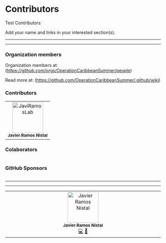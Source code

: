 # Contributors

Test Contributors

Add your name and links in your interested section(s).

---

---

### Organization members

Organization members at: (https://github.com/orgs/OperationCaribbeanSummer/people)

Read more at: (https://github.com/OperationCaribbeanSummer/.github/wiki)

### Contributors

<!-- readme: contributors -start -->
<table>
	<tbody>
		<tr>
            <td align="center">
                <a href="https://github.com/JaviRamosLab">
                    <img src="https://avatars.githubusercontent.com/u/43531047?v=4" width="100;" alt="JaviRamosLab"/>
                    <br />
                    <sub><b>Javier Ramos Nistal</b></sub>
                </a>
            </td>
		</tr>
	<tbody>
</table>
<!-- readme: contributors -end -->

### Colaborators

<!-- readme: collaborators -start -->
<table>
	<tbody>
	<tbody>
</table>
<!-- readme: collaborators -end -->

### GitHub Sponsors

<!-- readme: sponsors -start -->
<table>
	<tbody>
	<tbody>
</table>
<!-- readme: sponsors -end -->

---

---

<!-- ALL-CONTRIBUTORS-LIST:START - Do not remove or modify this section -->
<!-- prettier-ignore-start -->
<!-- markdownlint-disable -->
<table>
  <tbody>
    <tr>
      <td align="center" valign="top" width="14.28%"><a href="https://github.com/JaviRamosLab"><img src="https://avatars1.githubusercontent.com/u/43531047?v=4?s=100" width="100px;" alt="Javier Ramos Nistal"/><br /><sub><b>Javier Ramos Nistal</b></sub></a><br /><a href="https://github.com/operationcaribbeansummer/test-repository/commits?author=JaviRamosLab" title="Code">💻</a> <a href="https://github.com/operationcaribbeansummer/test-repository/commits?author=JaviRamosLab" title="Documentation">📖</a></td>
    </tr>
  </tbody>
</table>

<!-- markdownlint-restore -->
<!-- prettier-ignore-end -->

<!-- ALL-CONTRIBUTORS-LIST:END -->
